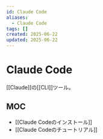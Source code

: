 ```yaml
---
id: Claude Code
aliases:
  - Claude Code
tags: []
created: 2025-06-22
updated: 2025-06-22
---
```


# Claude Code

[[Claude]]の[[CLI]]ツール。

## MOC
- [[Claude Codeのインストール]]
- [[Claude Codeのチュートリアル]]
